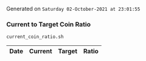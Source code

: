 Generated on `Saturday 02-October-2021 at 23:01:55`

### Current to Target Coin Ratio
`current_coin_ratio.sh`

Date|Current|Target|Ratio
---|---|---|---
